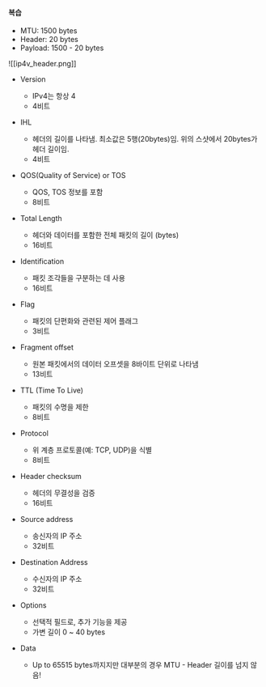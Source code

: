 
#### 복습
* MTU: 1500 bytes
* Header: 20 bytes
* Payload: 1500 - 20 bytes


![[ip4v_header.png]]

* Version
	* IPv4는 항상 4
	* 4비트

* IHL
	* 헤더의 길이를 나타냄. 최소값은 5행(20bytes)임. 위의 스샷에서 20bytes가 헤더 길이임.
	* 4비트
	
* QOS(Quality of Service) or TOS
	* QOS, TOS 정보를 포함
	* 8비트

* Total Length
	* 헤더와 데이터를 포함한 전체 패킷의 길이 (bytes)
	* 16비트
	  
* Identification
	* 패킷 조각들을 구분하는 데 사용
	* 16비트

* Flag
	* 패킷의 단편화와 관련된 제어 플래그
	* 3비트

* Fragment offset
	* 원본 패킷에서의 데이터 오프셋을 8바이트 단위로 나타냄
	* 13비트

* TTL (Time To Live)
	* 패킷의 수명을 제한
	* 8비트

* Protocol
	* 위 계층 프로토콜(예: TCP, UDP)을 식별
	* 8비트

* Header checksum
	* 헤더의 무결성을 검증
	* 16비트

* Source address
	* 송신자의 IP 주소
	* 32비트

* Destination Address
	* 수신자의 IP 주소
	* 32비트

* Options
	* 선택적 필드로, 추가 기능을 제공
	* 가변 길이 0 ~ 40 bytes

* Data
	* Up to 65515 bytes까지지만 대부분의 경우 MTU  - Header 길이를 넘지 않음!




